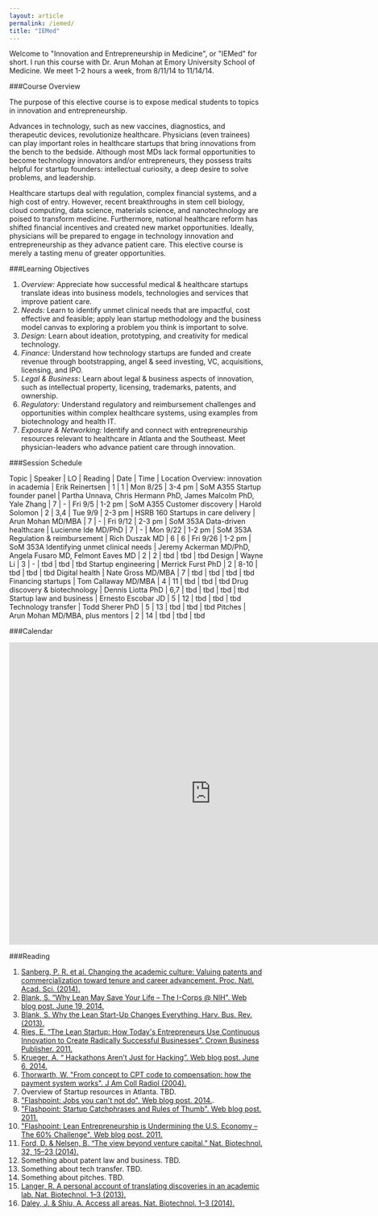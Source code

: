 ```yaml
---
layout: article
permalink: /iemed/
title: "IEMed"
---
```


Welcome to "Innovation and Entrepreneurship in Medicine", or "IEMed" for short. I run this course with Dr. Arun Mohan at Emory University School of Medicine. We meet 1-2 hours a week, from 8/11/14 to 11/14/14.

###Course Overview

The purpose of this elective course is to expose medical students to topics in innovation and entrepreneurship.

Advances in technology, such as new vaccines, diagnostics, and therapeutic devices, revolutionize healthcare. Physicians (even trainees) can play important roles in healthcare startups that bring innovations from the bench to the bedside. Although most MDs lack formal opportunities to become technology innovators and/or entrepreneurs, they possess traits helpful for startup founders: intellectual curiosity, a deep desire to solve problems, and leadership.

Healthcare startups deal with regulation, complex financial systems, and a high cost of entry. However, recent breakthroughs in stem cell biology, cloud computing, data science, materials science, and nanotechnology are poised to transform medicine. Furthermore, national healthcare reform has shifted financial incentives and created new market opportunities. Ideally, physicians will be prepared to engage in technology innovation and entrepreneurship as they advance patient care. This elective course is merely a tasting menu of greater opportunities.

###Learning Objectives

1. *Overview:* Appreciate how successful medical & healthcare startups translate ideas into business models, technologies and services that improve patient care.
2. *Needs:* Learn to identify unmet clinical needs that are impactful, cost effective and feasible; apply lean startup methodology and the business model canvas to exploring a problem you think is important to solve.
3. *Design:* Learn about ideation, prototyping, and creativity for medical technology.
4. *Finance:* Understand how technology startups are funded and create revenue through bootstrapping, angel & seed investing, VC, acquisitions, licensing, and IPO.
5. *Legal & Business:* Learn about legal & business aspects of innovation, such as intellectual property, licensing, trademarks, patents, and ownership.
6. *Regulatory:* Understand regulatory and reimbursement challenges and opportunities within complex healthcare systems, using examples from biotechnology and health IT.
7. *Exposure & Networking:* Identify and connect with entrepreneurship resources relevant to healthcare in Atlanta and the Southeast. Meet physician-leaders who advance patient care through innovation.

###Session Schedule

Topic 													 | Speaker 				 	 | LO	| Reading | Date 	   | Time   | Location
Overview: innovation in academia | Erik Reinertsen 	 |	1 |	1			  | Mon 8/25 | 3-4 pm | SoM A355
Startup founder panel 					 | Partha Unnava, Chris Hermann PhD, James Malcolm PhD, Yale Zhang | 7 |		-		| Fri 9/5 | 1-2 pm | SoM A355
Customer discovery		 					 | Harold Solomon  	 | 2  | 3,4	  	| Tue 9/9 | 2-3 pm | HSRB 160
Startups in care delivery				 | Arun Mohan MD/MBA | 7  | -				| Fri 9/12 | 2-3 pm | SoM 353A
Data-driven healthcare				   | Lucienne Ide MD/PhD | 7 | -			| Mon 9/22 | 1-2 pm | SoM 353A
Regulation & reimbursement		 	 | Rich Duszak MD	 	 | 6 	| 6 			| Fri 9/26 | 1-2 pm | SoM 353A
Identifying unmet clinical needs | Jeremy Ackerman MD/PhD, Angela Fusaro MD, Felmont Eaves MD | 2 | 2 | tbd | tbd | tbd
Design 													 | Wayne Li					 | 3 	| - 			| tbd | tbd | tbd
Startup engineering							 | Merrick Furst PhD | 2 	| 8-10		| tbd | tbd | tbd
Digital health									 | Nate Gross MD/MBA | 7  | tbd			| tbd | tbd | tbd
Financing startups							 | Tom Callaway MD/MBA | 4 | 11 	 	| tbd | tbd | tbd
Drug discovery & biotechnology	 | Dennis Liotta PhD | 6,7 | tbd		| tbd | tbd | tbd
Startup law and business				 | Ernesto Escobar JD | 5 | 12			| tbd | tbd | tbd
Technology transfer							 | Todd Sherer PhD 	 | 5 	| 13			| tbd | tbd | tbd
Pitches													 | Arun Mohan MD/MBA, plus mentors | 2 | 14 | tbd | tbd | tbd

###Calendar

<iframe src="https://www.google.com/calendar/embed?src=3p4leat7h2r56vqnkbujth4qvc%40group.calendar.google.com&ctz=America/New_York" style="border: 0" width="800" height="600" frameborder="0" scrolling="no"></iframe>

###Reading
1. [Sanberg, P. R. et al. Changing the academic culture: Valuing patents and commercialization toward tenure and career advancement. Proc. Natl. Acad. Sci. (2014).](http://www.ncbi.nlm.nih.gov/pmc/articles/PMC4020064/)
2. [Blank, S. “Why Lean May Save Your Life – The I-Corps @ NIH”. Web blog post. June 19, 2014.](http://steveblank.com/2014/06/19/why-lean-may-save-your-life-the-i-corps-nih/)
3. [Blank, S. Why the Lean Start-Up Changes Everything. Harv. Bus. Rev. (2013).](http://steveblank.com/2013/05/06/free-reprints-of-why-the-lean-startup-changes-everything/)
4. [Ries, E. “The Lean Startup: How Today's Entrepreneurs Use Continuous Innovation to Create Radically Successful Businesses”. Crown Business Publisher. 2011.](http://www.amazon.com/dp/0307887898/?tag=googhydr-20&hvadid=32548561951&hvpos=1t1&hvexid=&hvnetw=g&hvrand=5091541203456127884&hvpone=14.64&hvptwo=&hvqmt=b&hvdev=c&ref=pd_sl_848hom633v_b)
5. [Krueger, A. “ Hackathons Aren’t Just for Hacking”. Web blog post. June 6, 2014.](http://www.wired.com/2012/06/hackathons-arent-just-for-hacking/)
6. [Thorwarth, W. "From concept to CPT code to compensation: how the payment system works". J Am Coll Radiol (2004).](http://www.sciencedirect.com/science/article/pii/S1546144003000206)
7. Overview of Startup resources in Atlanta. TBD.
8. ["Flashpoint: Jobs you can't not do". Web blog post. 2014.](http://flashpoint.gatech.edu/jobs-you-cant-not-do/).
9. ["Flashpoint: Startup Catchphrases and Rules of Thumb". Web blog post. 2011.](http://flashpoint.gatech.edu/startup-catchphrases-and-rules-of-thumb/)
10. ["Flashpoint: Lean Entrepreneurship is Undermining the U.S. Economy – The 60% Challenge". Web blog post. 2011.](http://flashpoint.gatech.edu/lean-entrepreneurship-is-undermining-the-u-s-economy-the-60-challenge-2/)
11. [Ford, D. & Nelsen, B. “The view beyond venture capital.” Nat. Biotechnol. 32, 15–23 (2014).](http://www.nature.com/nbt/journal/v32/n1/full/nbt.2780.html)
12. Something about patent law and business. TBD.
13. Something about tech transfer. TBD.
14. Something about pitches. TBD.
15. [Langer, R. A personal account of translating discoveries in an academic lab. Nat. Biotechnol. 1–3 (2013).](http://www.nature.com/nbt/journal/v31/n6/full/nbt.2609.html)
16. [Daley, J. & Shiu, A. Access all areas. Nat. Biotechnol. 1–3 (2014).](http://www.nature.com/nbt/journal/v32/n7/abs/nbt.2941.html)
